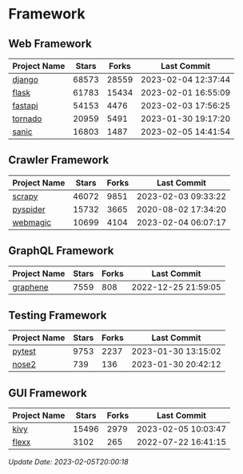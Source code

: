 # Framework

## Web Framework
| Project Name | Stars | Forks | Last Commit |
| ------------ | ----- | ----- | ----------- |
| [django](https://github.com/django/django) | 68573 | 28559 | 2023-02-04 12:37:44 |
| [flask](https://github.com/pallets/flask) | 61783 | 15434 | 2023-02-01 16:55:09 |
| [fastapi](https://github.com/tiangolo/fastapi) | 54153 | 4476 | 2023-02-03 17:56:25 |
| [tornado](https://github.com/tornadoweb/tornado) | 20959 | 5491 | 2023-01-30 19:17:20 |
| [sanic](https://github.com/sanic-org/sanic) | 16803 | 1487 | 2023-02-05 14:41:54 |

## Crawler Framework
| Project Name | Stars | Forks | Last Commit |
| ------------ | ----- | ----- | ----------- |
| [scrapy](https://github.com/scrapy/scrapy) | 46072 | 9851 | 2023-02-03 09:33:22 |
| [pyspider](https://github.com/binux/pyspider) | 15732 | 3665 | 2020-08-02 17:34:20 |
| [webmagic](https://github.com/code4craft/webmagic) | 10699 | 4104 | 2023-02-04 06:07:17 |

## GraphQL Framework
| Project Name | Stars | Forks | Last Commit |
| ------------ | ----- | ----- | ----------- |
| [graphene](https://github.com/graphql-python/graphene) | 7559 | 808 | 2022-12-25 21:59:05 |

## Testing Framework
| Project Name | Stars | Forks | Last Commit |
| ------------ | ----- | ----- | ----------- |
| [pytest](https://github.com/pytest-dev/pytest) | 9753 | 2237 | 2023-01-30 13:15:02 |
| [nose2](https://github.com/nose-devs/nose2) | 739 | 136 | 2023-01-30 20:42:12 |

## GUI Framework
| Project Name | Stars | Forks | Last Commit |
| ------------ | ----- | ----- | ----------- |
| [kivy](https://github.com/kivy/kivy) | 15496 | 2979 | 2023-02-05 10:03:47 |
| [flexx](https://github.com/flexxui/flexx) | 3102 | 265 | 2022-07-22 16:41:15 |

*Update Date: 2023-02-05T20:00:18*